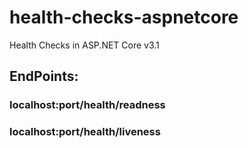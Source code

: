 # health-checks-aspnetcore
Health Checks in ASP.NET Core v3.1

## EndPoints:
### localhost:port/health/readness
### localhost:port/health/liveness
